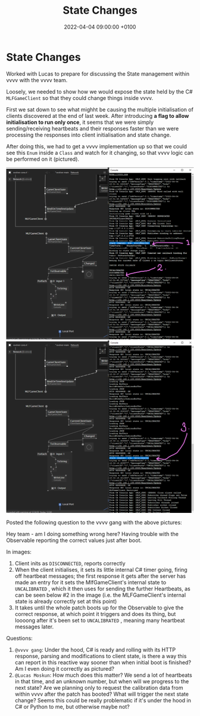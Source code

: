 ﻿---
layout: post
title:  "State Changes"
date:   2022-04-04 09:00:00 +0100
categories: evolver
---


# State Changes

Worked with Lucas to prepare for discussing the State management within vvvv with the vvvv team. 

Loosely, we needed to show how we would expose the state held by the C# `MLFGameClient` so that they could change things inside vvvv.

First we sat down to see what mighht be causing the multiple initialisation of clients discovered at the end of last week. After introducing **a flag to allow initialisation to run only once**, it seems that we were simply sending/receiving heartbeats and their responses faster than we were processing the responses into client initialisation and state change.

After doing this, we had to get a vvvv implementation up so that we could see this `Enum` inside a `Class` and watch for it changing, so that vvvv logic can be performed on it (pictured).

<a href="/docs/assets/images/heartbeat/states (1).png">
<img src="/docs/assets/images/heartbeat/states (1).png" width="600" alt="hb sub error">
</a>

<a href="/docs/assets/images/heartbeat/states (2).png">
<img src="/docs/assets/images/heartbeat/states (2).png" width="600" alt="hb sub error">
</a>


Posted the following question to the vvvv gang with the above pictures:

Hey team - am I doing something wrong here? Having trouble with the Observable reporting the correct values just after boot.

In images:
1. Client inits as `DISCONNECTED`, reports correctly
2. When the client initialises, it sets its little internal C# timer going, firing off heartbeat messages; the first response it gets after the server has made an entry for it sets the MlfGameClient's internal state to `UNCALIBRATED` , which it then uses for sending the further Heartbeats, as can be seen below #2 in the image (i.e. the MLFGameClient's internal state is already correctly set at this point)
3. It takes until the whole patch boots up for the Observable to give the correct response, at which point it triggers and does its thing, but loooong after it's been set to `UNCALIBRATED` , meaning many heartbeat messages later.

Questions:
1. `@vvvv gang`: Under the hood, C# is ready and rolling with its HTTP response, parsing and modifications to client state, is there a way this can report in this reactive way sooner than when initial boot is finished? Am I even doing it correctly as pictured?
2. `@Lucas Moskun`: How much does this matter? We send a lot of heartbeats in that time, and an unknown number, but when will we progress to the next state? Are we planning only to request the calibration data from within vvvv after the patch has booted? What will trigger the next state change? Seems this could be really problematic if it's under the hood in C# or Python to me, but otherwise maybe not?
